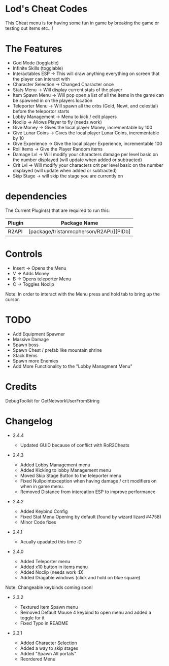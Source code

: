 # Lod's Cheat Codes

This Cheat menu is for having some fun in game by breaking the game or testing out items etc...!

# The Features

  - God Mode (togglable)
  - Infinite Skills (togglable)
  - Interactables ESP -> This will draw anything everything on screen that the player can interact with
  - Character Selection -> Changed Character once
  - Stats Menu -> Will display current stats of the player
  - Item Spawn Menu -> Will pop open a list of all the items in the game can be spawned in on the players location
  - Teleporter Menu -> Will spawn all the orbs (Gold, Newt, and celestial) before the teleportor starts 
  - Lobby Management -> Menu to kick / edit players 
  - Noclip -> Allows Player to fly (needs work)
  - Give Money -> Gives the local player Money, incrementable by 100
  - Give Lunar Coins -> Gives the local player Lunar Coins, incrementable by 10
  - Give Experience -> Give the local player Experience, incrementable 100
  - Roll Items -> Give the Player Random items
  - Damage Lvl -> Will modify your characters damage per level basic on the number displayed (will update when added or subtracted)
  - Crit Lvl -> Will modify your characters crit per level basic on the number displayed (will update when added or subtracted)
  - Skip Stage -> will skip the stage you are currently on

# dependencies

The Current Plugin(s) that are required to run this:

| Plugin | Package Name |
| ------ | ------ |
| R2API | [package/tristanmcpherson/R2API/][PlDb] |

# Controls 
- Insert -> Opens the Menu
- V -> Adds Money
- B -> Opens teleporter Menu
- C -> Toggles Noclip

Note: In order to interact with the Menu press and hold tab to bring up the cursor.

# TODO

- Add Equipment Spawner
- Massive Damage 
- Spawn boss
- Spawn Chest / prefab like mountain shrine
- Stack Items 
- Spawn more Enemies
- Add More Functionality to the "Lobby Managment Menu"

# Credits

DebugToolkit for GetNetworkUserFromString

# Changelog
- 2.4.4
	- Updated GUID because of conflict with RoR2Cheats
	
- 2.4.3
	- Added Lobby Management menu
	- Added Kicking to lobby Management menu
	- Moved Skip Stage Button to the teleporter menu
	- Fixed Nullpointexception when having damage / crit modifiers on when in game menu.
	- Removed Distance from intercation ESP to improve performance

- 2.4.2
	- Added Keybind Config
	- Fixed Stat Menu Opening by default (found by wizard lizard #4758)
	- Minor Code fixes

- 2.4.1 
	- Acually upadated this time :D

- 2.4.0
	- Added Teleporter menu
	- Added x10 button in items menu
	- Added Noclip (needs work :D)
	- Added Dragable windows (click and hold on blue square)
	
Note: Changeable keybinds coming soon!

- 2.3.2
	- Textured Item Spawn menu
	- Removed Default Mouse 4 keybind to open menu and added a toggle for it
	- Fixed Typo in README

- 2.3.1
	- Added Character Selection
	- Added a way to skip stages
	- Added "Spawn All portals"
	- Reordered Menu


  
